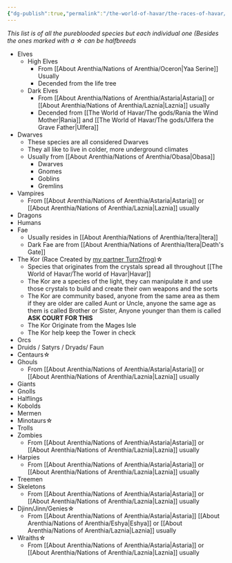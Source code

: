 ```yaml
---
{"dg-publish":true,"permalink":"/the-world-of-havar/the-races-of-havar/","tags":["Races"]}
---
```


*This list is of all the pureblooded species but each individual one (Besides the ones marked with a ☆  can be halfbreeds*

- Elves
	- High Elves 
		- From [[About Arenthia/Nations of Arenthia/Oceron\|Yaa Serine]] Usually
		- Decended from the life tree
	- Dark Elves
		- From [[About Arenthia/Nations of Arenthia/Astaria\|Astaria]] or [[About Arenthia/Nations of Arenthia/Laznia\|Laznia]] usually
		- Decended from [[The World of Havar/The gods/Rania the Wind Mother\|Rania]] and [[The World of Havar/The gods/Ulfera the Grave Father\|Ulfera]]
- Dwarves
	- These species are all considered Dwarves
	- They all like to live in colder, more underground climates
	- Usually from [[About Arenthia/Nations of Arenthia/Obasa\|Obasa]]
		- Dwarves
		- Gnomes
		- Goblins
		- Gremlins
- Vampires
	-  From [[About Arenthia/Nations of Arenthia/Astaria\|Astaria]] or [[About Arenthia/Nations of Arenthia/Laznia\|Laznia]] usually
- Dragons
- Humans
- Fae
	- Usually resides in [[About Arenthia/Nations of Arenthia/Itera\|Itera]] 
	- Dark Fae are from [[About Arenthia/Nations of Arenthia/Itera\|Death's Gate]]
- The Kor (Race Created by [my partner Turn2frog](https://www.dndbeyond.com/members/_Turn2Frog_))☆ 
	- Species that originates from the crystals spread all throughout [[The World of Havar/The world of Havar\|Havar]]
	- The Kor are a species of the light, they can manipulate it and use those crystals to build and create their own weapons and the sorts
	- The Kor are community based, anyone from the same area as them if they are older are called Aunt or Uncle, anyone the same age as them is called Brother or Sister, Anyone younger than them is called **ASK COURT FOR THIS**
	- The Kor Originate from the Mages Isle 
	- The Kor help keep the Tower in check
- Orcs
- Druids / Satyrs / Dryads/ Faun
- Centaurs☆ 
- Ghouls
	- From [[About Arenthia/Nations of Arenthia/Astaria\|Astaria]] or [[About Arenthia/Nations of Arenthia/Laznia\|Laznia]] usually
- Giants
- Gnolls
- Halflings
- Kobolds
- Mermen
- Minotaurs☆ 
- Trolls
- Zombies
	- From [[About Arenthia/Nations of Arenthia/Astaria\|Astaria]] or [[About Arenthia/Nations of Arenthia/Laznia\|Laznia]] usually
- Harpies
	- From [[About Arenthia/Nations of Arenthia/Astaria\|Astaria]] or [[About Arenthia/Nations of Arenthia/Laznia\|Laznia]] usually
- Treemen
- Skeletons
	- From [[About Arenthia/Nations of Arenthia/Astaria\|Astaria]] or [[About Arenthia/Nations of Arenthia/Laznia\|Laznia]] usually
- Djinn/Jinn/Genies☆ 
	- From [[About Arenthia/Nations of Arenthia/Astaria\|Astaria]] [[About Arenthia/Nations of Arenthia/Eshya\|Eshya]] or [[About Arenthia/Nations of Arenthia/Laznia\|Laznia]] usually
- Wraiths☆ 
	- From [[About Arenthia/Nations of Arenthia/Astaria\|Astaria]] or [[About Arenthia/Nations of Arenthia/Laznia\|Laznia]] usually